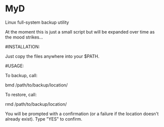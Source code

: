 # MyD
Linux full-system backup utility

At the moment this is just a small script but will be expanded over time as the mood strikes...

#INSTALLATION:

Just copy the files anywhere into your $PATH.

#USAGE:

To backup, call:

bmd /path/to/backup/location/

To restore, call:

rmd /path/to/backup/location/

You will be prompted with a confirmation (or a failure if the location doesn't already exist). Type "YES" to confirm.
